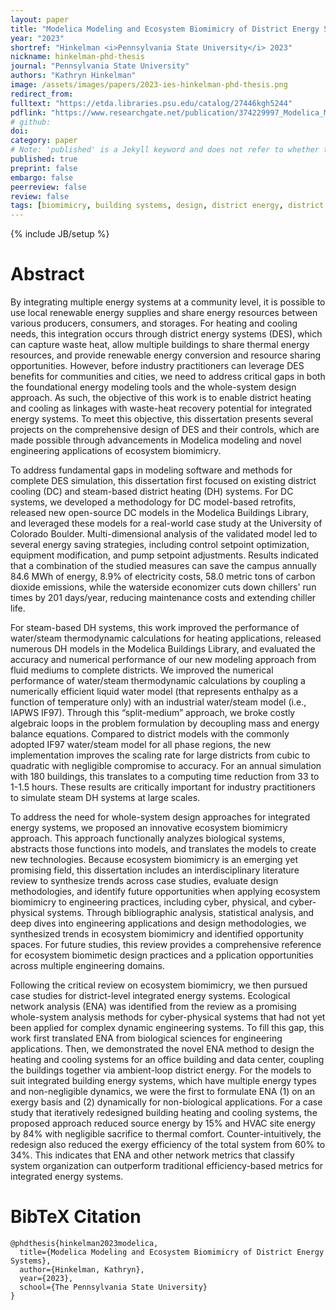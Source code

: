 ```yaml
---
layout: paper
title: "Modelica Modeling and Ecosystem Biomimicry of District Energy Systems"
year: "2023"
shortref: "Hinkelman <i>Pennsylvania State University</i> 2023"
nickname: hinkelman-phd-thesis
journal: "Pennsylvania State University"
authors: "Kathryn Hinkelman"
image: /assets/images/papers/2023-ies-hinkelman-phd-thesis.png
redirect_from: 
fulltext: "https://etda.libraries.psu.edu/catalog/27446kgh5244"
pdflink: "https://www.researchgate.net/publication/374229997_Modelica_Modeling_and_Ecosystem_Biomimicry_of_District_Energy_Systems"
# github: 
doi: 
category: paper
# Note: 'published' is a Jekyll keyword and does not refer to whether the paper is published, but rather to whether this Markdown should be part of the rendered site.
published: true
preprint: false
embargo: false	
peerreview: false
review: false
tags: [biomimicry, building systems, design, district energy, district heating, district cooling, dynamical systems, ecological network analysis, ecosystem biomimicry, exergy, modelica, modeling and simulation, numerical performance, optimization, steam, sustainability, systems]
---
```

{% include JB/setup %}

# Abstract 

By integrating multiple energy systems at a community level, it is possible to use local 
renewable energy supplies and share energy resources between various producers, consumers, 
and storages. For heating and cooling needs, this integration occurs through district energy 
systems (DES), which can capture waste heat, allow multiple buildings to share thermal energy 
resources, and provide renewable energy conversion and resource sharing opportunities. However, 
before industry practitioners can leverage DES benefits for communities and cities, we need to 
address critical gaps in both the foundational energy modeling tools and the whole-system design approach. 
As such, the objective of this work is to enable district heating and cooling as linkages with waste-heat 
recovery potential for integrated energy systems. To meet this objective, this dissertation 
presents several projects on the comprehensive design of DES and their controls, which are made 
possible through advancements in Modelica modeling and novel engineering applications of ecosystem 
biomimicry. 

To address fundamental gaps in modeling software and methods for complete DES 
simulation, this dissertation first focused on existing district cooling (DC) and steam-based 
district heating (DH) systems. For DC systems, we developed a methodology for DC model-based 
retrofits, released new open-source DC models in the Modelica Buildings Library, and leveraged these 
models for a real-world case study at the University of Colorado Boulder. Multi-dimensional analysis 
of the validated model led to several energy saving strategies, including control setpoint optimization, 
equipment modification, and pump setpoint adjustments. Results indicated that a combination of the 
studied measures can save the campus annually 84.6 MWh of energy, 8.9% of electricity costs, 58.0 metric 
tons of carbon dioxide emissions, while the waterside economizer cuts down chillers' run times by 
201 days/year, reducing maintenance costs and extending chiller life. 

For steam-based DH systems, this work improved the performance of water/steam thermodynamic calculations for 
heating applications, released numerous DH models in the Modelica Buildings Library, and evaluated the accuracy and 
numerical performance of our new modeling approach from fluid mediums to complete districts. We improved the numerical 
performance of water/steam thermodynamic calculations by coupling a numerically efficient liquid water model 
(that represents enthalpy as a function of temperature only) with an industrial water/steam model (i.e., IAPWS IF97). 
Through this “split-medium” approach, we broke costly algebraic loops in the problem formulation by decoupling mass 
and energy balance equations. Compared to district models with the commonly adopted IF97 water/steam model for all 
phase regions, the new implementation improves the scaling rate for large districts from cubic to quadratic with 
negligible compromise to accuracy. For an annual simulation with 180 buildings, this translates to a computing time 
reduction from 33 to 1-1.5 hours. These results are critically important for industry practitioners to simulate 
steam DH systems at large scales. 

To address the need for whole-system design approaches for integrated energy systems, we proposed an 
innovative ecosystem biomimicry approach. This approach functionally analyzes biological systems, abstracts 
those functions into models, and translates the models to create new technologies. Because ecosystem biomimicry is an 
emerging yet promising field, this dissertation includes an interdisciplinary literature review to synthesize trends 
across case studies, evaluate design methodologies, and identify future opportunities when applying ecosystem 
biomimicry to engineering practices, including cyber, physical, and cyber-physical systems. Through 
bibliographic analysis, statistical analysis, and deep dives into engineering applications and design 
methodologies, we synthesized trends in ecosystem biomimicry and identified opportunity spaces. For future 
studies, this review provides a comprehensive reference for ecosystem biomimetic design practices and a
pplication opportunities across multiple engineering domains. 

Following the critical review on ecosystem 
biomimicry, we then pursued case studies for district-level integrated energy systems. Ecological network 
analysis (ENA) was identified from the review as a promising whole-system analysis methods for cyber-physical 
systems that had not yet been applied for complex dynamic engineering systems. To fill this gap, this work 
first translated ENA from biological sciences for engineering applications. Then, we demonstrated the novel 
ENA method to design the heating and cooling systems for an office building and data center, coupling the 
buildings together via ambient-loop district energy. For the models to suit integrated building energy systems, 
which have multiple energy types and non-negligible dynamics, we were the first to formulate ENA (1) on an 
exergy basis and (2) dynamically for non-biological applications. For a case study that iteratively redesigned 
building heating and cooling systems, the proposed approach reduced source energy by 15% and HVAC site energy 
by 84% with negligible sacrifice to thermal comfort. Counter-intuitively, the redesign also reduced the exergy 
efficiency of the total system from 60% to 34%. This indicates that ENA and other network metrics that classify 
system organization can outperform traditional efficiency-based metrics for integrated energy systems.


# BibTeX Citation

```
@phdthesis{hinkelman2023modelica,
  title={Modelica Modeling and Ecosystem Biomimicry of District Energy Systems},
  author={Hinkelman, Kathryn},
  year={2023},
  school={The Pennsylvania State University}
}
```
